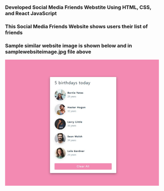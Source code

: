 ### Developed Social Media Friends Webstite Using HTML, CSS, and React JavaScript ###
### This Social Media Friends Website shows users their list of friends ###
### Sample similar website image is shown below and in samplewebsiteimage.jpg file above ###
![](samplewebsiteimage.JPG)
